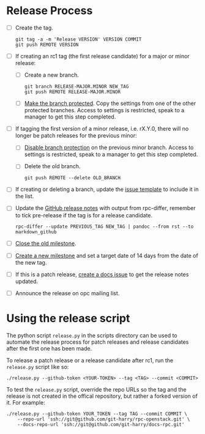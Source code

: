# Release Process
- [ ] Create the tag.

  ```
  git tag -a -m 'Release VERSION' VERSION COMMIT
  git push REMOTE VERSION
  ```
- [ ] If creating an rc1 tag (the first release candidate) for a major or minor release:
  - [ ] Create a new branch.

    ```
    git branch RELEASE-MAJOR.MINOR NEW_TAG
    git push REMOTE RELEASE-MAJOR.MINOR
    ```
  - [ ] [Make the branch protected](https://github.com/rcbops/rpc-openstack/settings/branches). Copy the settings from one of the other protected branches. Access to settings is restricted, speak to a manager to get this step completed.

- [ ] If tagging the first version of a minor release, i.e. rX.Y.0, there will no longer be patch releases for the previous minor:
  - [ ] [Disable branch protection](https://github.com/rcbops/rpc-openstack/settings/branches) on the previous minor branch. Access to settings is restricted, speak to a manager to get this step completed.
  - [ ] Delete the old branch.

     ```
    git push REMOTE --delete OLD_BRANCH
    ```
- [ ] If creating or deleting a branch, update the [issue template](https://github.com/rcbops/rpc-openstack/blob/master/.github/ISSUE_TEMPLATE.md) to include it in the list.
- [ ] Update the [GitHub release notes](https://github.com/rcbops/rpc-openstack/releases) with output from rpc-differ, remember to tick pre-release if the tag is for a release candidate.

  ```
  rpc-differ --update PREVIOUS_TAG NEW_TAG | pandoc --from rst --to markdown_github
  ```
- [ ] [Close the old milestone](https://github.com/rcbops/rpc-openstack/milestones).
- [ ] [Create a new milestone](https://github.com/rcbops/rpc-openstack/milestones) and set a target date of 14 days from the date of the new tag.
- [ ] If this is a patch release, [create a docs issue](https://github.com/rackerlabs/docs-rpc) to get the release notes updated.
- [ ] Announce the release on opc mailing list.

# Using the release script

The python script ``release.py`` in the scripts directory can be used to automate
the release process for patch releases and release candidates after the first one has
been made.

To release a patch release or a release candidate after rc1, run the ``release.py``
script like so:
```
./release.py --github-token <YOUR-TOKEN> --tag <TAG> --commit <COMMIT>
```

To test the ``release.py`` script, override the repo URLs so the tag and the release
is not created in the offical repository, but rather a forked version of it.
For example:
```
./release.py --github-token YOUR_TOKEN --tag TAG --commit COMMIT \
    --repo-url 'ssh://git@github.com/git-harry/rpc-openstack.git' \
    --docs-repo-url 'ssh://git@github.com/git-harry/docs-rpc.git'
```
